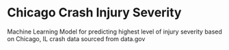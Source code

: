 # Chicago Crash Injury Severity
 Machine Learning Model for predicting highest level of injury severity based on Chicago, IL crash data sourced from data.gov
